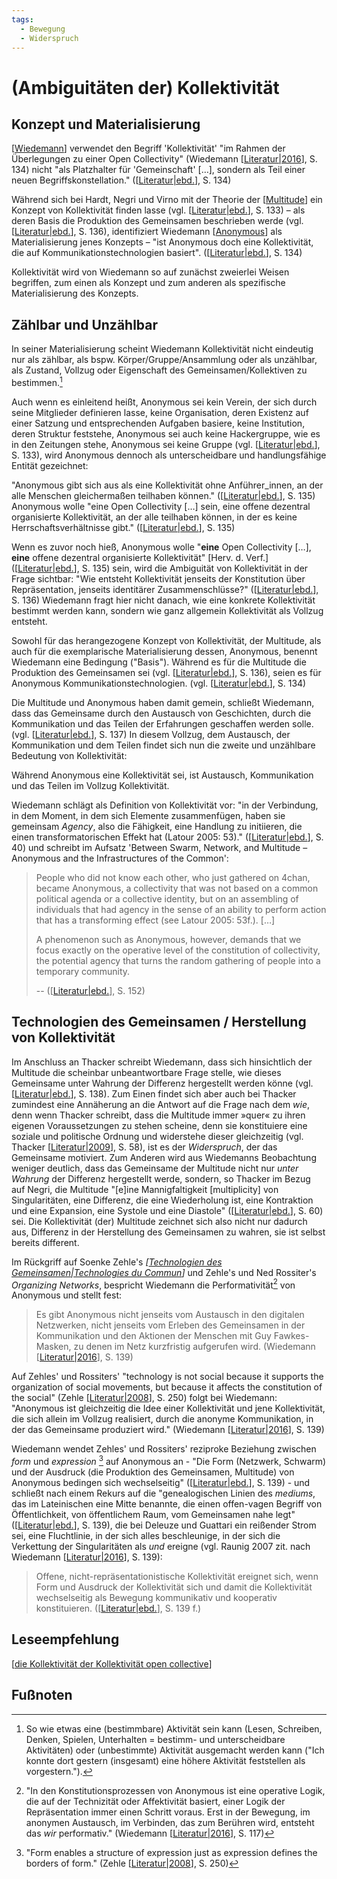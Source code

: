 ```yaml
---
tags: 
  - Bewegung
  - Widerspruch
---
```


# (Ambiguitäten der) Kollektivität

## Konzept und Materialisierung

[[Wiedemann]] verwendet den Begriff 'Kollektivität' "im Rahmen der Überlegungen zu einer Open Collectivity" (Wiedemann [[Literatur|2016]], S. 134) nicht "als Platzhalter für 'Gemeinschaft' […], sondern als Teil einer neuen Begriffskonstellation." ([[Literatur|ebd.]], S. 134)

Während sich bei Hardt, Negri und Virno mit der Theorie der [[Multitude]] ein Konzept von Kollektivität finden lasse (vgl. [[Literatur|ebd.]], S. 133) – als deren Basis die Produktion des Gemeinsamen beschrieben werde (vgl. [[Literatur|ebd.]], S. 136), identifiziert Wiedemann [[Anonymous]] als Materialisierung jenes Konzepts – "ist Anonymous doch eine Kollektivität, die auf Kommunikationstechnologien basiert". ([[Literatur|ebd.]], S. 134)

Kollektivität wird von Wiedemann so auf zunächst zweierlei Weisen begriffen, zum einen als Konzept und zum anderen als spezifische Materialisierung des Konzepts.

## Zählbar und Unzählbar

In seiner Materialisierung scheint Wiedemann Kollektivität nicht eindeutig nur als zählbar, als bspw. Körper/Gruppe/Ansammlung oder als unzählbar, als Zustand, Vollzug oder Eigenschaft des Gemeinsamen/Kollektiven zu bestimmen.[^1] 

Auch wenn es einleitend heißt, Anonymous sei kein Verein, der sich durch seine Mitglieder definieren lasse, keine Organisation, deren Existenz auf einer Satzung und entsprechenden Aufgaben basiere, keine Institution, deren Struktur feststehe, Anonymous sei auch keine Hackergruppe, wie es in den Zeitungen stehe, Anonymous sei keine Gruppe (vgl. [[Literatur|ebd.]], S. 133), wird Anonymous dennoch als unterscheidbare und handlungsfähige Entität gezeichnet:

"Anonymous gibt sich aus als eine Kollektivität ohne Anführer_innen, an der alle Menschen gleichermaßen teilhaben können." ([[Literatur|ebd.]], S. 135) Anonymous wolle "eine Open Collectivity […] sein, eine offene dezentral organisierte Kollektivität, an der alle teilhaben können, in der es keine Herrschaftsverhältnisse gibt." ([[Literatur|ebd.]], S. 135) 

Wenn es zuvor noch hieß, Anonymous wolle "**eine** Open Collectivity […], **eine** offene dezentral organisierte Kollektivität" [Herv. d. Verf.] ([[Literatur|ebd.]], S. 135) sein, wird die Ambiguität von Kollektivität in der Frage sichtbar: "Wie entsteht Kollektivität jenseits der Konstitution über Repräsentation, jenseits identitärer Zusammenschlüsse?" ([[Literatur|ebd.]], S. 136) Wiedemann fragt hier nicht danach, wie eine konkrete Kollektivität bestimmt werden kann, sondern wie ganz allgemein Kollektivität als Vollzug entsteht.

Sowohl für das herangezogene Konzept von Kollektivität, der Multitude, als auch für die exemplarische Materialisierung dessen, Anonymous, benennt Wiedemann eine Bedingung ("Basis"). Während es für die Multitude die Produktion des Gemeinsamen sei (vgl. [[Literatur|ebd.]], S. 136), seien es für Anonymous Kommunikationstechnologien. (vgl. [[Literatur|ebd.]], S. 134)

Die Multitude und Anonymous haben damit gemein, schließt Wiedemann, dass das Gemeinsame durch den Austausch von Geschichten, durch die Kommunikation und das Teilen der Erfahrungen geschaffen werden solle. (vgl. [[Literatur|ebd.]], S. 137) In diesem Vollzug, dem Austausch, der Kommunikation und dem Teilen findet sich nun die zweite und unzählbare Bedeutung von Kollektivität:

Während Anonymous eine Kollektivität sei, ist Austausch, Kommunikation und das Teilen im Vollzug Kollektivität.

Wiedemann schlägt als Definition von Kollektivität vor: "in der Verbindung, in dem Moment, in dem sich Elemente zusammenfügen, haben sie gemeinsam _Agency_, also die Fähigkeit, eine Handlung zu initiieren, die einen transformatorischen Effekt hat (Latour 2005: 53)." ([[Literatur|ebd.]], S. 40) und schreibt im Aufsatz 'Between Swarm, Network, and Multitude – Anonymous and the Infrastructures of the Common':

> People who did not know each other, who just gathered on 4chan, became Anonymous, a collectivity that was not based on a common political agenda or a collective identity, but on an assembling of individuals that had agency in the sense of an ability to perform action that has a transforming effect (see Latour 2005: 53f.). […]
> 
> A phenomenon such as Anonymous, however, demands that we focus exactly on the operative level of the constitution of collectivity, the potential agency that turns the random gathering of people into a temporary community.
> 
> -- ([[Literatur|ebd.]], S. 152)

## Technologien des Gemeinsamen / Herstellung von Kollektivität

Im Anschluss an Thacker schreibt Wiedemann, dass sich hinsichtlich der Multitude die scheinbar unbeantwortbare Frage stelle, wie dieses Gemeinsame unter Wahrung der Differenz hergestellt werden könne (vgl. [[Literatur|ebd.]], S. 138). Zum Einen findet sich aber auch bei Thacker zumindest eine Annäherung an die Antwort auf die Frage nach dem _wie_, denn wenn Thacker schreibt, dass die Multitude immer »quer« zu ihren eigenen Voraussetzungen zu stehen scheine, denn sie konstituiere eine soziale und politische Ordnung und widerstehe dieser gleichzeitig (vgl. Thacker [[Literatur|2009]], S. 58), ist es der _Widerspruch_, der das Gemeinsame motiviert. Zum Anderen wird aus Wiedemanns Beobachtung weniger deutlich, dass das Gemeinsame der Multitude nicht nur _unter Wahrung_ der Differenz hergestellt werde, sondern, so Thacker im Bezug auf Negri, die Multitude "[e]ine Mannigfaltigkeit [multiplicity] von Singularitäten, eine Differenz, die eine Wiederholung ist, eine Kontraktion und eine Expansion, eine Systole und eine Diastole" ([[Literatur|ebd.]], S. 60) sei.
Die Kollektivität (der) Multitude zeichnet sich also nicht nur dadurch aus, Differenz in der Herstellung des Gemeinsamen zu wahren, sie ist selbst bereits different.

Im Rückgriff auf Soenke Zehle's _[[Technologien des Gemeinsamen|Technologies du Commun]]_ und Zehle's und Ned Rossiter's _Organizing Networks_, bespricht Wiedemann die Performativität[^2] von Anonymous und stellt fest: 
> Es gibt Anonymous nicht jenseits vom Austausch in den digitalen Netzwerken, nicht jenseits vom Erleben des Gemeinsamen in der Kommunikation und den Aktionen der Menschen mit Guy Fawkes-Masken, zu denen im Netz kurzfristig aufgerufen wird. (Wiedemann [[Literatur|2016]], S. 139)

Auf Zehles' und Rossiters' "technology is not social because it supports the organization of social movements, but because it affects the constitution of the social" (Zehle [[Literatur|2008]], S. 250) folgt bei Wiedemann: "Anonymous ist gleichzeitig die Idee einer Kollektivität und jene Kollektivität, die sich allein im Vollzug realisiert, durch die anonyme Kommunikation, in der das Gemeinsame produziert wird." (Wiedemann [[Literatur|2016]], S. 139)

Wiedemann wendet Zehles' und Rossiters' reziproke Beziehung zwischen _form_ und _expression_ [^3] auf Anonymous an - "Die Form (Netzwerk, Schwarm) und der Ausdruck (die Produktion des Gemeinsamen, Multitude) von Anonymous bedingen sich wechselseitig" ([[Literatur|ebd.]], S. 139) - und schließt nach einem Rekurs auf die "genealogischen Linien des _mediums_, das im Lateinischen eine Mitte benannte, die einen offen-vagen Begriff von Öffentlichkeit, von öffentlichem Raum, vom Gemeinsamen nahe legt" ([[Literatur|ebd.]], S. 139), die bei Deleuze und Guattari ein reißender Strom sei, eine Fluchtlinie, in der sich alles beschleunige, in der sich die Verkettung der Singularitäten als _und_ ereigne (vgl. Raunig 2007 zit. nach Wiedemann [[Literatur|2016]], S. 139):
> Offene, nicht-repräsentationistische Kollektivität ereignet sich, wenn Form und Ausdruck der Kollektivität sich und damit die Kollektivität wechselseitig als Bewegung kommunikativ und kooperativ konstituieren. ([[Literatur|ebd.]], S. 139 f.)

## Leseempfehlung
[[die Kollektivität der Kollektivität open collective]]

## Fußnoten

[^1]: So wie etwas eine (bestimmbare) Aktivität sein kann (Lesen, Schreiben, Denken, Spielen, Unterhalten = bestimm- und unterscheidbare Aktivitäten) oder (unbestimmte) Aktivität ausgemacht werden kann ("Ich konnte dort gestern (insgesamt) eine höhere Aktivität feststellen als vorgestern.").
[^2]: "In den Konstitutionsprozessen von Anonymous ist eine operative Logik, die auf der Technizität oder Affektivität basiert, einer Logik der Repräsentation immer einen Schritt voraus. Erst in der Bewegung, im anonymen Austausch, im Verbinden, das zum Berühren wird, entsteht das _wir_ performativ." (Wiedemann [[Literatur|2016]], S. 117)
[^3]: "Form enables a structure of expression just as expression defines the borders of form."  (Zehle [[Literatur|2008]], S. 250)

[Wiedemann]: Wiedemann.md "Carolin Wiedemann"
[Literatur|2016]: Literatur.md "2016"
[Literatur|ebd.]: Literatur.md "ebd."
[Multitude]: Multitude.md "Multitude"
[Anonymous]: Anonymous.md "Anonymous"
[Literatur|2009]: Literatur.md "2009"
[Technologien des Gemeinsamen|Technologies du Commun]: <Technologien des Gemeinsamen.md> "Technologies du Commun"
[Literatur|2008]: Literatur.md "2008"
[die Kollektivität der Kollektivität open collective]: <die Kollektivität der Kollektivität open collective.md> "die Kollektivität der Kollektivität Open Collective"